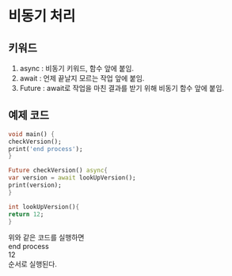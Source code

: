# 비동기 처리

## 키워드

1. async : 비동기 키워드, 함수 앞에 붙임.
2. await : 언제 끝날지 모르는 작업 앞에 붙임.
3. Future : await로 작업을 마친 결과를 받기 위해 비동기 함수 앞에 붙임.

## 예제 코드

```dart
void main() {
checkVersion();
print('end process');
}

Future checkVersion() async{
var version = await lookUpVersion();
print(version);
}

int lookUpVersion(){
return 12;
}
```

위와 같은 코드를 실행하면  
end process  
12  
순서로 실행된다.
